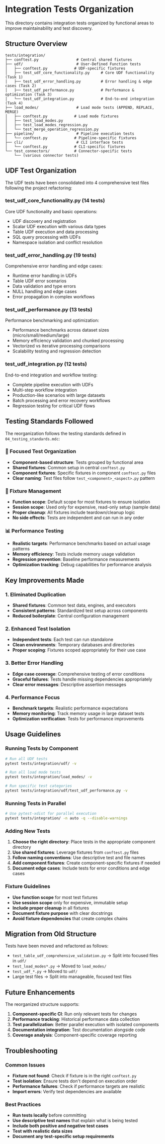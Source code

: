 # Integration Tests Organization

This directory contains integration tests organized by functional areas to improve maintainability and test discovery.

## Structure Overview

```
tests/integration/
├── conftest.py                 # Central shared fixtures
├── udf/                        # User-Defined Function tests
│   ├── conftest.py            # UDF-specific fixtures
│   ├── test_udf_core_functionality.py     # Core UDF functionality (Task 1)
│   ├── test_udf_error_handling.py         # Error handling & edge cases (Task 2)
│   ├── test_udf_performance.py            # Performance & optimization (Task 3)
│   └── test_udf_integration.py            # End-to-end integration (Task 4)
├── load_modes/                 # Load mode tests (APPEND, REPLACE, MERGE)
│   ├── conftest.py            # Load mode fixtures
│   ├── test_load_modes.py
│   ├── test_load_modes_regression.py
│   └── test_merge_operation_regression.py
├── pipeline/                   # Pipeline execution tests
│   └── conftest.py            # Pipeline-specific fixtures
├── cli/                        # CLI interface tests
│   └── conftest.py            # CLI-specific fixtures
└── test_connectors/           # Connector-specific tests
    └── (various connector tests)
```

## UDF Test Organization

The UDF tests have been consolidated into 4 comprehensive test files following the project refactoring:

### **test_udf_core_functionality.py** (14 tests)
Core UDF functionality and basic operations:
- UDF discovery and registration
- Scalar UDF execution with various data types
- Table UDF execution and data processing
- SQL query processing with UDFs
- Namespace isolation and conflict resolution

### **test_udf_error_handling.py** (19 tests)  
Comprehensive error handling and edge cases:
- Runtime error handling in UDFs
- Table UDF error scenarios
- Data validation and type errors
- NULL handling and edge cases
- Error propagation in complex workflows

### **test_udf_performance.py** (13 tests)
Performance benchmarking and optimization:
- Performance benchmarks across dataset sizes (micro/small/medium/large)
- Memory efficiency validation and chunked processing
- Vectorized vs iterative processing comparisons
- Scalability testing and regression detection

### **test_udf_integration.py** (12 tests)
End-to-end integration and workflow testing:
- Complete pipeline execution with UDFs
- Multi-step workflow integration
- Production-like scenarios with large datasets
- Batch processing and error recovery workflows
- Regression testing for critical UDF flows

## Testing Standards Followed

The reorganization follows the testing standards defined in `04_testing_standards.mdc`:

### 🎯 Focused Test Organization
- **Component-based structure**: Tests grouped by functional area
- **Shared fixtures**: Common setup in central `conftest.py`
- **Component fixtures**: Specific fixtures in component `conftest.py` files
- **Clear naming**: Test files follow `test_<component>_<aspect>.py` pattern

### 🔧 Fixture Management
- **Function scope**: Default scope for most fixtures to ensure isolation
- **Session scope**: Used only for expensive, read-only setup (sample data)
- **Proper cleanup**: All fixtures include teardown/cleanup logic
- **No side effects**: Tests are independent and can run in any order

### 📊 Performance Testing
- **Realistic targets**: Performance benchmarks based on actual usage patterns
- **Memory efficiency**: Tests include memory usage validation
- **Regression prevention**: Baseline performance measurements
- **Optimization tracking**: Debug capabilities for performance analysis

## Key Improvements Made

### 1. Eliminated Duplication
- **Shared fixtures**: Common test data, engines, and executors
- **Consistent patterns**: Standardized test setup across components
- **Reduced boilerplate**: Central configuration management

### 2. Enhanced Test Isolation
- **Independent tests**: Each test can run standalone
- **Clean environments**: Temporary databases and directories
- **Proper scoping**: Fixtures scoped appropriately for their use case

### 3. Better Error Handling
- **Edge case coverage**: Comprehensive testing of error conditions
- **Graceful failures**: Tests handle missing dependencies appropriately
- **Clear error messages**: Descriptive assertion messages

### 4. Performance Focus
- **Benchmark targets**: Realistic performance expectations
- **Memory monitoring**: Track memory usage in large dataset tests
- **Optimization verification**: Tests for performance improvements

## Usage Guidelines

### Running Tests by Component

```bash
# Run all UDF tests
pytest tests/integration/udf/ -v

# Run all load mode tests
pytest tests/integration/load_modes/ -v

# Run specific test categories
pytest tests/integration/udf/test_udf_performance.py -v
```

### Running Tests in Parallel

```bash
# Use pytest-xdist for parallel execution
pytest tests/integration/ -n auto -q --disable-warnings
```

### Adding New Tests

1. **Choose the right directory**: Place tests in the appropriate component directory
2. **Use shared fixtures**: Leverage fixtures from `conftest.py` files
3. **Follow naming conventions**: Use descriptive test and file names
4. **Add component fixtures**: Create component-specific fixtures if needed
5. **Document edge cases**: Include tests for error conditions and edge cases

### Fixture Guidelines

- **Use function scope** for most test fixtures
- **Use session scope** only for expensive, immutable setup
- **Include proper cleanup** in all fixtures
- **Document fixture purpose** with clear docstrings
- **Avoid fixture dependencies** that create complex chains

## Migration from Old Structure

Tests have been moved and refactored as follows:

- `test_table_udf_comprehensive_validation.py` → Split into focused files in `udf/`
- `test_load_modes*.py` → Moved to `load_modes/`
- `test_udf_*.py` → Moved to `udf/`
- Large test files → Split into manageable, focused test files

## Future Enhancements

The reorganized structure supports:

1. **Component-specific CI**: Run only relevant tests for changes
2. **Performance tracking**: Historical performance data collection
3. **Test parallelization**: Better parallel execution with isolated components
4. **Documentation integration**: Test documentation alongside code
5. **Coverage analysis**: Component-specific coverage reporting

## Troubleshooting

### Common Issues

- **Fixture not found**: Check if fixture is in the right `conftest.py`
- **Test isolation**: Ensure tests don't depend on execution order
- **Performance failures**: Check if performance targets are realistic
- **Import errors**: Verify test dependencies are available

### Best Practices

- **Run tests locally** before committing
- **Use descriptive test names** that explain what is being tested
- **Include both positive and negative test cases**
- **Test with realistic data sizes**
- **Document any test-specific setup requirements** 